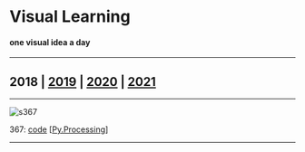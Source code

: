 # Visual Learning

#### one visual idea a day

---

## 2018 | [2019](2019.md) | [2020](2020.md) | [2021](README.md) 

---

![s367](2018/s367/s367.gif)

367: [code](https://github.com/villares/sketch-a-day/tree/master/2018/s367) [[Py.Processing](https://villares.github.io/como-instalar-o-processing-modo-python/index-EN)]


---

